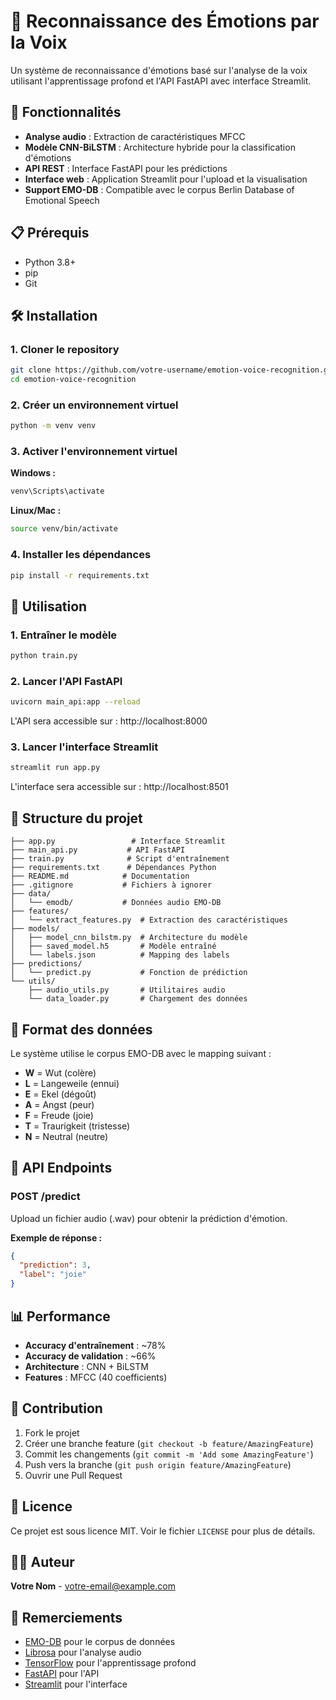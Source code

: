 # 🎤 Reconnaissance des Émotions par la Voix

Un système de reconnaissance d'émotions basé sur l'analyse de la voix utilisant l'apprentissage profond et l'API FastAPI avec interface Streamlit.

## 🚀 Fonctionnalités

- **Analyse audio** : Extraction de caractéristiques MFCC
- **Modèle CNN-BiLSTM** : Architecture hybride pour la classification d'émotions
- **API REST** : Interface FastAPI pour les prédictions
- **Interface web** : Application Streamlit pour l'upload et la visualisation
- **Support EMO-DB** : Compatible avec le corpus Berlin Database of Emotional Speech

## 📋 Prérequis

- Python 3.8+
- pip
- Git

## 🛠️ Installation

### 1. Cloner le repository
```bash
git clone https://github.com/votre-username/emotion-voice-recognition.git
cd emotion-voice-recognition
```

### 2. Créer un environnement virtuel
```bash
python -m venv venv
```

### 3. Activer l'environnement virtuel
**Windows :**
```bash
venv\Scripts\activate
```

**Linux/Mac :**
```bash
source venv/bin/activate
```

### 4. Installer les dépendances
```bash
pip install -r requirements.txt
```

## 🎯 Utilisation

### 1. Entraîner le modèle
```bash
python train.py
```

### 2. Lancer l'API FastAPI
```bash
uvicorn main_api:app --reload
```
L'API sera accessible sur : http://localhost:8000

### 3. Lancer l'interface Streamlit
```bash
streamlit run app.py
```
L'interface sera accessible sur : http://localhost:8501

## 📁 Structure du projet

```
├── app.py                 # Interface Streamlit
├── main_api.py           # API FastAPI
├── train.py              # Script d'entraînement
├── requirements.txt      # Dépendances Python
├── README.md            # Documentation
├── .gitignore           # Fichiers à ignorer
├── data/
│   └── emodb/           # Données audio EMO-DB
├── features/
│   └── extract_features.py  # Extraction des caractéristiques
├── models/
│   ├── model_cnn_bilstm.py  # Architecture du modèle
│   ├── saved_model.h5       # Modèle entraîné
│   └── labels.json          # Mapping des labels
├── predictions/
│   └── predict.py           # Fonction de prédiction
└── utils/
    ├── audio_utils.py       # Utilitaires audio
    └── data_loader.py       # Chargement des données
```

## 🎵 Format des données

Le système utilise le corpus EMO-DB avec le mapping suivant :
- **W** = Wut (colère)
- **L** = Langeweile (ennui) 
- **E** = Ekel (dégoût)
- **A** = Angst (peur)
- **F** = Freude (joie)
- **T** = Traurigkeit (tristesse)
- **N** = Neutral (neutre)

## 🔧 API Endpoints

### POST /predict
Upload un fichier audio (.wav) pour obtenir la prédiction d'émotion.

**Exemple de réponse :**
```json
{
  "prediction": 3,
  "label": "joie"
}
```

## 📊 Performance

- **Accuracy d'entraînement** : ~78%
- **Accuracy de validation** : ~66%
- **Architecture** : CNN + BiLSTM
- **Features** : MFCC (40 coefficients)

## 🤝 Contribution

1. Fork le projet
2. Créer une branche feature (`git checkout -b feature/AmazingFeature`)
3. Commit les changements (`git commit -m 'Add some AmazingFeature'`)
4. Push vers la branche (`git push origin feature/AmazingFeature`)
5. Ouvrir une Pull Request

## 📝 Licence

Ce projet est sous licence MIT. Voir le fichier `LICENSE` pour plus de détails.

## 👨‍💻 Auteur

**Votre Nom** - [votre-email@example.com](mailto:votre-email@example.com)

## 🙏 Remerciements

- [EMO-DB](http://emodb.bilderbar.info/) pour le corpus de données
- [Librosa](https://librosa.org/) pour l'analyse audio
- [TensorFlow](https://tensorflow.org/) pour l'apprentissage profond
- [FastAPI](https://fastapi.tiangolo.com/) pour l'API
- [Streamlit](https://streamlit.io/) pour l'interface 